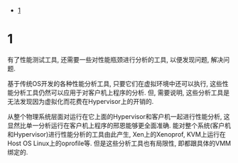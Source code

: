 
<!-- @import "[TOC]" {cmd="toc" depthFrom=1 depthTo=6 orderedList=false} -->

<!-- code_chunk_output -->

* [1](#1)

<!-- /code_chunk_output -->

# 1 

有了性能测试工具, 还需要一些对性能瓶颈进行分析的工具, 以便发现问题, 解决问题. 

基于传统OS开发的各种性能分析工具, 只要它们在虚拟环境中还可以执行, 这些性能分析工具仍然可以应用于对客户机上程序的分析. 但, 需要说明, 这些分析工具是无法发现因为虚拟化而花费在Hypervisor上的开销的.

从整个物理系统层面对运行在它上面的Hypervisor和客户机一起进行性能分析, 这显然比单一分析运行在客户机上程序的邢恩能够更全面准确. 能对整个系统(客户机和Hypervisor)进行性能分析的工具由此产生, Xen上的Xenoprof, KVM上运行在Host OS Linux上的oprofile等. 但是这些分析工具也有局限性, 即都跟具体的VMM绑定的.

